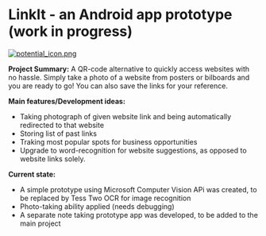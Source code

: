 # LinkIt - an Android app prototype (work in progress)

[![potential_icon.png](https://s16.postimg.org/5aapbj1hh/potential_icon.png)](https://postimg.org/image/r9h3yqibl/)


**Project Summary:** A QR-code alternative to quickly access websites with no hassle. Simply take a photo of a website from posters or bilboards and you are ready to go! You can also save the links for your reference.

**Main features/Development ideas:** 
- Taking photograph of given website link and being automatically redirected to that website
- Storing list of past links
- Traking most popular spots for business opportunities
- Upgrade to word-recognition for website suggestions, as opposed to website links solely.

**Current state:**
- A simple prototype using Microsoft Computer Vision APi was created, to be replaced by Tess Two OCR for image recognition
- Photo-taking ability applied (needs debugging)
- A separate note taking prototype app was developed, to be added to the main project


